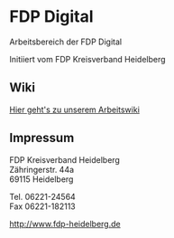 # FDP Digital

Arbeitsbereich der FDP Digital

Initiiert vom FDP Kreisverband Heidelberg

## Wiki

[Hier geht's zu unserem Arbeitswiki](/fdp-digital/workspace/wiki)

## Impressum

FDP Kreisverband Heidelberg  
Zähringerstr. 44a  
69115 Heidelberg  

Tel. 06221-24564  
Fax 06221-182113

http://www.fdp-heidelberg.de
